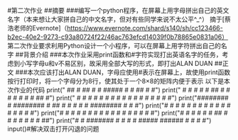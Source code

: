 #第二次作业
##摘要
###编写一个python程序，在屏幕上用字母拼出自己的英文名字（本来想让大家拼自己的中文名字，但对有些同学来说不太公平^_^）
摘于[蔡浩老师的Evernote]（https://www.evernote.com/shard/s140/sh/cc123466-b2ec-40e2-9273-c93a80724f22/46ac763efcd14039f0b78865e0831a06）
第二次作业要求利用Python设计一个小程序，可以在屏幕上用字符拼出自己的名字
##背景介绍
###本次作业采用print函数和#字符实现打出英语名字的任务，考虑到小写字母u和v不易区别，故采用全部大写的形式，即打出ALAN DUAN
##正文
###本次应该打出ALAN DUAN，字母应使用#表示在屏幕上，故使用print函数按行打印时，将一个字母分为8行，使其处于一个8×8的矩阵内便于表示
以下是本次作业的代码
print("   ##    #          ##    #      #    #####    #      #    ##    #      #")
print("  #  #   #         #  #   ##     #    #    #   #      #   #  #   ##     #")
print(" #    #  #        #    #  # #    #    #     #  #      #  #    #  # #    #")
print("######## #       ######## #  ##  #    #      # #      # ######## #  #   #")
print("#      # #       #      # #   #  #    #      # #      # #      # #   #  #")
print("#      # #       #      # #    # #    #     #  #      # #      # #    # #")
print("#      # #       #      # #     ##    #    #   #      # #      # #     ##")
print("#      # ####### #      # #      #    #####     ######  #      # #      #")
input()#解决双击打开闪退的问题




